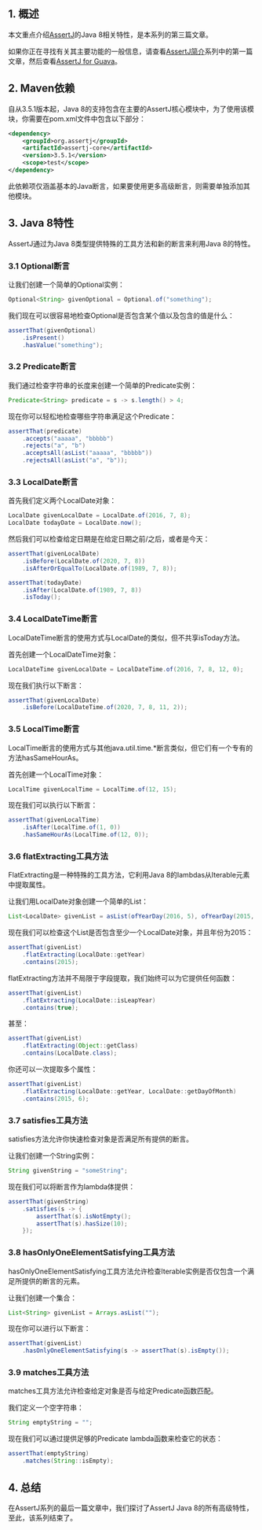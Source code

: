 ## 1. 概述

本文重点介绍[AssertJ](https://joel-costigliola.github.io/assertj/)的Java 8相关特性，是本系列的第三篇文章。

如果你正在寻找有关其主要功能的一般信息，请查看[AssertJ简介]()系列中的第一篇文章，然后查看[AssertJ for Guava]()。

## 2. Maven依赖

自从3.5.1版本起，Java 8的支持包含在主要的AssertJ核心模块中，为了使用该模块，你需要在pom.xml文件中包含以下部分：

```xml
<dependency>
    <groupId>org.assertj</groupId>
    <artifactId>assertj-core</artifactId>
    <version>3.5.1</version>
    <scope>test</scope>
</dependency>
```

此依赖项仅涵盖基本的Java断言，如果要使用更多高级断言，则需要单独添加其他模块。

## 3. Java 8特性

AssertJ通过为Java 8类型提供特殊的工具方法和新的断言来利用Java 8的特性。

### 3.1 Optional断言

让我们创建一个简单的Optional实例：

```java
Optional<String> givenOptional = Optional.of("something");
```

我们现在可以很容易地检查Optional是否包含某个值以及包含的值是什么：

```java
assertThat(givenOptional)
    .isPresent()
    .hasValue("something");
```

### 3.2 Predicate断言

我们通过检查字符串的长度来创建一个简单的Predicate实例：

```java
Predicate<String> predicate = s -> s.length() > 4;
```

现在你可以轻松地检查哪些字符串满足这个Predicate：

```java
assertThat(predicate)
    .accepts("aaaaa", "bbbbb")
    .rejects("a", "b")
    .acceptsAll(asList("aaaaa", "bbbbb"))
    .rejectsAll(asList("a", "b"));
```

### 3.3 LocalDate断言

首先我们定义两个LocalDate对象：

```java
LocalDate givenLocalDate = LocalDate.of(2016, 7, 8);
LocalDate todayDate = LocalDate.now();
```

然后我们可以检查给定日期是在给定日期之前/之后，或者是今天：

```java
assertThat(givenLocalDate)
    .isBefore(LocalDate.of(2020, 7, 8))
    .isAfterOrEqualTo(LocalDate.of(1989, 7, 8));

assertThat(todayDate)
    .isAfter(LocalDate.of(1989, 7, 8))
    .isToday();
```

### 3.4 LocalDateTime断言

LocalDateTime断言的使用方式与LocalDate的类似，但不共享isToday方法。

首先创建一个LocalDateTime对象：

```java
LocalDateTime givenLocalDate = LocalDateTime.of(2016, 7, 8, 12, 0);
```

现在我们执行以下断言：

```java
assertThat(givenLocalDate)
    .isBefore(LocalDateTime.of(2020, 7, 8, 11, 2));
```

### 3.5 LocalTime断言

LocalTime断言的使用方式与其他java.util.time.*断言类似，但它们有一个专有的方法hasSameHourAs。

首先创建一个LocalTime对象：

```java
LocalTime givenLocalTime = LocalTime.of(12, 15);
```

现在我们可以执行以下断言：

```java
assertThat(givenLocalTime)
    .isAfter(LocalTime.of(1, 0))
    .hasSameHourAs(LocalTime.of(12, 0));
```

### 3.6 flatExtracting工具方法

FlatExtracting是一种特殊的工具方法，它利用Java 8的lambdas从Iterable元素中提取属性。

让我们用LocalDate对象创建一个简单的List：

```java
List<LocalDate> givenList = asList(ofYearDay(2016, 5), ofYearDay(2015, 6));
```

现在我们可以检查这个List是否包含至少一个LocalDate对象，并且年份为2015：

```java
assertThat(givenList)
    .flatExtracting(LocalDate::getYear)
    .contains(2015);
```

flatExtracting方法并不局限于字段提取，我们始终可以为它提供任何函数：

```java
assertThat(givenList)
    .flatExtracting(LocalDate::isLeapYear)
    .contains(true);
```

甚至：

```java
assertThat(givenList)
    .flatExtracting(Object::getClass)
    .contains(LocalDate.class);
```

你还可以一次提取多个属性：

```java
assertThat(givenList)
    .flatExtracting(LocalDate::getYear, LocalDate::getDayOfMonth)
    .contains(2015, 6);
```

### 3.7 satisfies工具方法

satisfies方法允许你快速检查对象是否满足所有提供的断言。

让我们创建一个String实例：

```java
String givenString = "someString";
```

现在我们可以将断言作为lambda体提供：

```java
assertThat(givenString)
    .satisfies(s -> {
        assertThat(s).isNotEmpty();
        assertThat(s).hasSize(10);
    });
```

### 3.8 hasOnlyOneElementSatisfying工具方法

hasOnlyOneElementSatisfying工具方法允许检查Iterable实例是否仅包含一个满足所提供的断言的元素。

让我们创建一个集合：

```java
List<String> givenList = Arrays.asList("");
```

现在你可以进行以下断言：

```java
assertThat(givenList)
    .hasOnlyOneElementSatisfying(s -> assertThat(s).isEmpty());
```

### 3.9 matches工具方法

matches工具方法允许检查给定对象是否与给定Predicate函数匹配。

我们定义一个空字符串：

```java
String emptyString = "";
```

现在我们可以通过提供足够的Predicate lambda函数来检查它的状态：

```java
assertThat(emptyString)
    .matches(String::isEmpty);
```

## 4. 总结

在AssertJ系列的最后一篇文章中，我们探讨了AssertJ Java 8的所有高级特性，至此，该系列结束了。